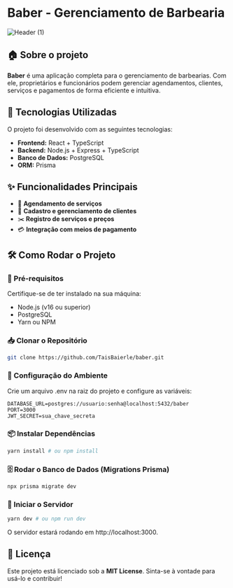 # Baber - Gerenciamento de Barbearia

![Header (1)](https://github.com/user-attachments/assets/23d23219-ab04-4d17-8d1f-3d28cb85f869)

## 🏠 Sobre o projeto

**Baber** é uma aplicação completa para o gerenciamento de barbearias. Com ele, proprietários e funcionários podem gerenciar agendamentos, clientes, serviços e pagamentos de forma eficiente e intuitiva.

## 🚀 Tecnologias Utilizadas

O projeto foi desenvolvido com as seguintes tecnologias:

- **Frontend:** React + TypeScript
- **Backend:** Node.js + Express + TypeScript
- **Banco de Dados:** PostgreSQL
- **ORM:** Prisma

## ✨ Funcionalidades Principais

- 📅 **Agendamento de serviços**
- 👤 **Cadastro e gerenciamento de clientes**
- ✂️ **Registro de serviços e preços**
- 💳 **Integração com meios de pagamento**
  
## 🛠️ Como Rodar o Projeto

### 📌 Pré-requisitos
Certifique-se de ter instalado na sua máquina:
- Node.js (v16 ou superior)
- PostgreSQL
- Yarn ou NPM

### 📥 Clonar o Repositório
```bash
git clone https://github.com/TaisBaierle/baber.git
```

### 🔧 Configuração do Ambiente
Crie um arquivo .env na raiz do projeto e configure as variáveis:
```env
DATABASE_URL=postgres://usuario:senha@localhost:5432/baber
PORT=3000
JWT_SECRET=sua_chave_secreta
```

### 📦 Instalar Dependências
```bash
yarn install # ou npm install
```

### 🗄️ Rodar o Banco de Dados (Migrations Prisma)
```bash
npx prisma migrate dev
```

### 🚀 Iniciar o Servidor
```bash
yarn dev # ou npm run dev
```

O servidor estará rodando em http://localhost:3000\.

## 📜 Licença
Este projeto está licenciado sob a **MIT License**. Sinta-se à vontade para usá-lo e contribuir!


